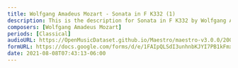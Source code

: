 ```yaml
---
title: Wolfgang Amadeus Mozart - Sonata in F K332 (1)
description: This is the description for Sonata in F K332 by Wolfgang Amadeus Mozart
composers: [Wolfgang Amadeus Mozart]
periods: [Classical]
audioURL: https://OpenMusicDataset.github.io/Maestro/maestro-v3.0.0/2006/MIDI-Unprocessed_06_R1_2006_01-04_ORIG_MID--AUDIO_06_R1_2006_01_Track01_wav.midi
formURL: https://docs.google.com/forms/d/e/1FAIpQLSdI3unhnbKJYI7PB1kFmxcuOUQAlCiTl-WV2R3JzkJf461wDg/viewform
date: 2021-08-08T07:43:13-06:00
---
```

